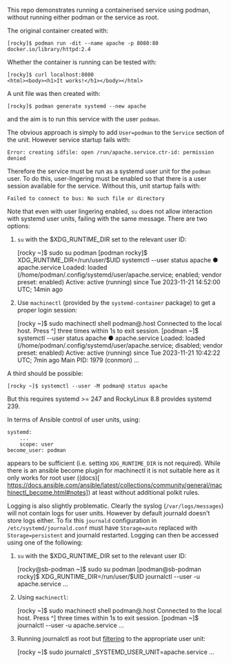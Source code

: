 This repo demonstrates running a containerised service using podman, without running
either podman or the service as root.

The original container created with:

    [rocky]$ podman run -dit --name apache -p 8080:80 docker.io/library/httpd:2.4

Whether the container is running can be tested with:


    [rocky]$ curl localhost:8080
    <html><body><h1>It works!</h1></body></html>

A unit file was then created with:

    [rocky]$ podman generate systemd --new apache

and the aim is to run this service with the user `podman`.

The obvious approach is simply to add `User=podman` to the `Service` section of the 
unit. However service startup fails with:

    Error: creating idfile: open /run/apache.service.ctr-id: permission denied

Therefore the service must be run as a systemd user unit for the `podman` user. To do 
this, user-lingering must be enabled so that there is a user session available for the 
service. Without this, unit startup fails with:

    Failed to connect to bus: No such file or directory

Note that even with user lingering enabled, `su` does not allow interaction with 
systemd user units, failing with the same message. There are two options:

1. `su` with the $XDG_RUNTIME_DIR set to the relevant user ID:

    [rocky ~]$ sudo su podman
    [podman rocky]$ XDG_RUNTIME_DIR=/run/user/$UID systemctl --user status apache
    ● apache.service
    Loaded: loaded (/home/podman/.config/systemd/user/apache.service; enabled; vendor preset: enabled)
    Active: active (running) since Tue 2023-11-21 14:52:00 UTC; 14min ago

2. Use `machinectl` (provided by the `systemd-container` package) to get a proper 
login session:

    [rocky ~]$ sudo machinectl shell podman@.host
    Connected to the local host. Press ^] three times within 1s to exit session.
    [podman ~]$ systemctl --user status apache
    ● apache.service
    Loaded: loaded (/home/podman/.config/systemd/user/apache.service; disabled; vendor preset: enabled)
    Active: active (running) since Tue 2023-11-21 10:42:22 UTC; 7min ago
    Main PID: 1979 (conmon)
    ...

A third should be possible:

    [rocky ~]$ systemctl --user -M podman@ status apache

But this requires systemd >= 247 and RockyLinux 8.8 provides systemd 239.

In terms of Ansible control of user units, using:

    systemd:
        ...
        scope: user
    become_user: podman

appears to be sufficient (i.e. setting `XDG_RUNTIME_DIR` is not required). While there 
is an ansible become plugin for machinectl it is not suitable here as it only works for 
root user ((docs)[
https://docs.ansible.com/ansible/latest/collections/community/general/machinectl_become.html#notes])
 at least without additional polkit rules.

Logging is also slightly problematic. Clearly the syslog (`/var/logs/messages`) will 
not contain logs for user units. However by default journald doesn't store logs either. 
To fix this `journald` configuration in `/etc/systemd/journald.conf` must have 
`Storage=auto` replaced with `Storage=persistent` and journald restarted. Logging can 
then be accessed using one of the following:

1. `su` with the $XDG_RUNTIME_DIR set to the relevant user ID:

    [rocky@sb-podman ~]$ sudo su podman
    [podman@sb-podman rocky]$ XDG_RUNTIME_DIR=/run/user/$UID journalctl --user -u apache.service
    ...

2. Using `machinectl`:

    [rocky ~]$ sudo machinectl shell podman@.host
    Connected to the local host. Press ^] three times within 1s to exit session.
    [podman ~]$ journalctl --user -u apache.service
    ...

3. Running journalctl as root but [filtering](https://www.freedesktop.org/software/systemd/man/latest/systemd.journal-fields.html#Trusted%20Journal%20Fields) to the appropriate user unit:

    [rocky ~]$ sudo journalctl _SYSTEMD_USER_UNIT=apache.service
    ...
